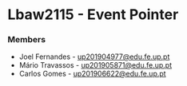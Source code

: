 # Lbaw2115 - Event Pointer

### Members
- Joel Fernandes - up201904977@edu.fe.up.pt
- Mário Travassos - up201905871@edu.fe.up.pt
- Carlos Gomes - up201906622@edu.fe.up.pt

